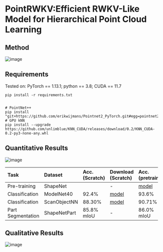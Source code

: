 # PointRWKV:Efficient RWKV-Like Model for Hierarchical Point Cloud Learning

## Method
![image](../main/assets/architecture.png)  

## Requirements
Tested on:
PyTorch == 1.13.1;
python == 3.8;
CUDA == 11.7
```
pip install -r requirements.txt
```
```

# PointNet++
pip install "git+https://github.com/erikwijmans/Pointnet2_PyTorch.git#egg=pointnet2_ops&subdirectory=pointnet2_ops_lib"
# GPU kNN
pip install --upgrade https://github.com/unlimblue/KNN_CUDA/releases/download/0.2/KNN_CUDA-0.2-py3-none-any.whl

```

## Quantitative Results
![image](../main/assets/flops.png)

| Task | Dataset | Acc.(Scratch) | Download (Scratch) | Acc.(pretrain) | Download (Finetune) |
| :---- | :---- | :---- | :---- | :---- | :---- |
| Pre-training | ShapeNet |                                                             | - | [model](https://drive.google.com/file/d/1QXB1msBljSOPJhx5sGYpueOdCrY0yaCO/view?usp=sharing) |
| Classification | ModelNet40 | 92.4% | [model](https://github.com/LMD0311/PointMamba/releases/download/ckpts/modelnet_scratch.pth) | 93.6% | [model](https://github.com/LMD0311/PointMamba/releases/download/ckpts/modelnet_pretrain.pth) |
| Classification | ScanObjectNN | 88.30% | [model](https://github.com/LMD0311/PointMamba/releases/download/ckpts/scan_objbg_scratch.pth) | 90.71% | [model](https://github.com/LMD0311/PointMamba/releases/download/ckpts/scan_objbg_pretrain.pth) |
| Part Segmentation | ShapeNetPart | 85.8% mIoU | - | 86.0% mIoU | [model](https://github.com/LMD0311/PointMamba/releases/download/ckpts/part_seg_pretrain.pth) |

## Qualitative Results
![image](../main/assets/vis.png)
